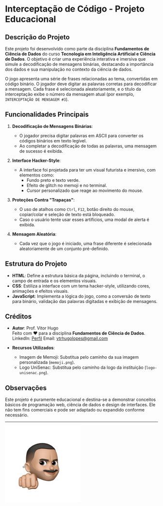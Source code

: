 # Interceptação de Código - Projeto Educacional

## Descrição do Projeto

Este projeto foi desenvolvido como parte da disciplina **Fundamentos de Ciência de Dados** do curso **Tecnologia em Inteligência Artificial e Ciência de Dados**. O objetivo é criar uma experiência interativa e imersiva que simule a decodificação de mensagens binárias, destacando a importância dos dados e sua manipulação no contexto da ciência de dados.

O jogo apresenta uma série de frases relacionadas ao tema, convertidas em código binário. O jogador deve digitar as palavras corretas para decodificar a mensagem. Cada frase é selecionada aleatoriamente, e o título da interceptação exibe o número da mensagem atual (por exemplo, `INTERCEPTAÇÃO DE MENSAGEM #3`).

## Funcionalidades Principais

1. **Decodificação de Mensagens Binárias**:
   - O jogador precisa digitar palavras em ASCII para converter os códigos binários em texto legível.
   - Ao completar a decodificação de todas as palavras, uma mensagem de sucesso é exibida.

2. **Interface Hacker-Style**:
   - A interface foi projetada para ter um visual futurista e imersivo, com elementos como:
     - Fundo preto e texto verde.
     - Efeito de glitch no memoji e no terminal.
     - Cursor personalizado que reage ao movimento do mouse.

3. **Proteções Contra "Trapaças"**:
   - O uso de atalhos como `Ctrl`, `F12`, botão direito do mouse, copiar/colar e seleção de texto está bloqueado.
   - Caso o usuário tente usar esses artifícios, uma modal de alerta é exibida.

4. **Mensagem Aleatória**:
   - Cada vez que o jogo é iniciado, uma frase diferente é selecionada aleatoriamente de um conjunto pré-definido.


## Estrutura do Projeto

- **HTML**: Define a estrutura básica da página, incluindo o terminal, o campo de entrada e os elementos visuais.
- **CSS**: Estiliza a interface com um tema hacker-style, utilizando cores, animações e efeitos visuais.
- **JavaScript**: Implementa a lógica do jogo, como a conversão de texto para binário, validação das palavras digitadas e exibição de mensagens.


## Créditos

- **Autor**: Prof. Vitor Hugo  
  Feito com ❤️ para a disciplina **Fundamentos de Ciência de Dados**.  
  LinkedIn: [Perfil](https://www.linkedin.com/in/vitor-hugo-lopes/)
  Email: vtrhugolopes@gmail.com

- **Recursos Utilizados**:
  - Imagem de Memoji: Substitua pelo caminho da sua imagem personalizada (`memoji.png`).
  - Logo UniSenac: Substitua pelo caminho da logo da instituição (`logo-unisenac.png`).

## Observações

Este projeto é puramente educacional e destina-se a demonstrar conceitos básicos de programação web, ciência de dados e design de interfaces. Ele não tem fins comerciais e pode ser adaptado ou expandido conforme necessário.

---

![Memoji](memoji.png)  
